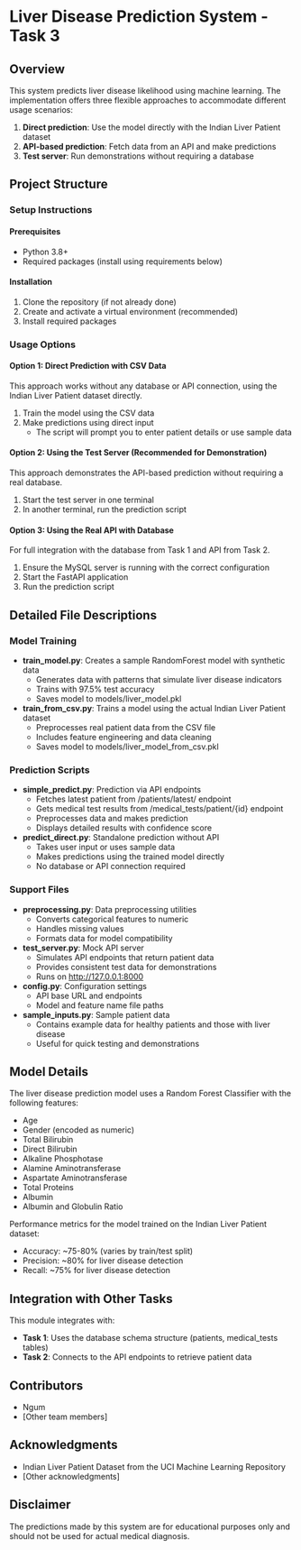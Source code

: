 # Liver Disease Prediction System - Task 3

## Overview
This system predicts liver disease likelihood using machine learning. The implementation offers three flexible approaches to accommodate different usage scenarios:

1. **Direct prediction**: Use the model directly with the Indian Liver Patient dataset
2. **API-based prediction**: Fetch data from an API and make predictions
3. **Test server**: Run demonstrations without requiring a database

## Project Structure

### Setup Instructions

#### Prerequisites
- Python 3.8+
- Required packages (install using requirements below)

#### Installation
1. Clone the repository (if not already done)
2. Create and activate a virtual environment (recommended)
3. Install required packages

### Usage Options

#### Option 1: Direct Prediction with CSV Data
This approach works without any database or API connection, using the Indian Liver Patient dataset directly.

1. Train the model using the CSV data
2. Make predictions using direct input
   - The script will prompt you to enter patient details or use sample data

#### Option 2: Using the Test Server (Recommended for Demonstration)
This approach demonstrates the API-based prediction without requiring a real database.

1. Start the test server in one terminal
2. In another terminal, run the prediction script

#### Option 3: Using the Real API with Database
For full integration with the database from Task 1 and API from Task 2.

1. Ensure the MySQL server is running with the correct configuration
2. Start the FastAPI application
3. Run the prediction script

## Detailed File Descriptions

### Model Training
- **train_model.py**: Creates a sample RandomForest model with synthetic data
  - Generates data with patterns that simulate liver disease indicators
  - Trains with 97.5% test accuracy
  - Saves model to models/liver_model.pkl
- **train_from_csv.py**: Trains a model using the actual Indian Liver Patient dataset
  - Preprocesses real patient data from the CSV file
  - Includes feature engineering and data cleaning
  - Saves model to models/liver_model_from_csv.pkl

### Prediction Scripts
- **simple_predict.py**: Prediction via API endpoints
  - Fetches latest patient from /patients/latest/ endpoint
  - Gets medical test results from /medical_tests/patient/{id} endpoint
  - Preprocesses data and makes prediction
  - Displays detailed results with confidence score
- **predict_direct.py**: Standalone prediction without API
  - Takes user input or uses sample data
  - Makes predictions using the trained model directly
  - No database or API connection required

### Support Files
- **preprocessing.py**: Data preprocessing utilities
  - Converts categorical features to numeric
  - Handles missing values
  - Formats data for model compatibility
- **test_server.py**: Mock API server
  - Simulates API endpoints that return patient data
  - Provides consistent test data for demonstrations
  - Runs on http://127.0.0.1:8000
- **config.py**: Configuration settings
  - API base URL and endpoints
  - Model and feature name file paths
- **sample_inputs.py**: Sample patient data
  - Contains example data for healthy patients and those with liver disease
  - Useful for quick testing and demonstrations

## Model Details
The liver disease prediction model uses a Random Forest Classifier with the following features:
- Age
- Gender (encoded as numeric)
- Total Bilirubin
- Direct Bilirubin
- Alkaline Phosphotase
- Alamine Aminotransferase
- Aspartate Aminotransferase
- Total Proteins
- Albumin
- Albumin and Globulin Ratio

Performance metrics for the model trained on the Indian Liver Patient dataset:
- Accuracy: ~75-80% (varies by train/test split)
- Precision: ~80% for liver disease detection
- Recall: ~75% for liver disease detection

## Integration with Other Tasks
This module integrates with:
- **Task 1**: Uses the database schema structure (patients, medical_tests tables)
- **Task 2**: Connects to the API endpoints to retrieve patient data

## Contributors
- Ngum
- [Other team members]

## Acknowledgments
- Indian Liver Patient Dataset from the UCI Machine Learning Repository
- [Other acknowledgments]

## Disclaimer
The predictions made by this system are for educational purposes only and should not be used for actual medical diagnosis.
